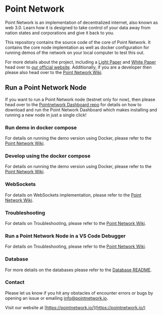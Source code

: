 # Point Network

Point Network is an implementation of decentralized internet, also known as web 3.0. Learn how it is designed to take control of your data away from nation states and corporations and give it back to you.

This repository contains the source code of the core of Point Network. It contains the core node implemtation as well as docker configuration for running demos of the network on your local computer to test this out.

For more details about the project, including a [Light Paper](https://pointnetwork.io/files/PointNetworkBrochure-c003.pdf) and [White Paper](https://docs.google.com/document/d/16bcqsnezTKnPyYI7g32gEkrmJE35z8U4Zj0lUUXXQDY/edit) head over to [our official website](https://pointnetwork.io/). Additionally, if you are a developer then please also head over to the [Point Network Wiki](https://pointnetwork.github.io).

## Run a Point Network Node

If you want to run a Point Network node (testnet only for now), then please head over to the [Pointnetwork Dashboard repo](https://github.com/pointnetwork/pointnetwork-dashboard) for details on how to download and run the Point Network Dashboard which makes installing and running a new node in just a single click!

### Run demo in docker compose

For details on running the demo version using Docker, please refer to the [Point Network Wiki](https://pointnetwork.github.io/docs/pointnetwork-demo#how-to-run-the-point-network-demo-using-docker-compose).

### Develop using the docker compose

For details on running the demo version using Docker, please refer to the [Point Network Wiki](https://pointnetwork.github.io/docs/build-build-with-point-network#develop-using-docker-compose).

### WebSockets

For details on WebSockets implementation, please refer to the [Point Network Wiki](https://pointnetwork.github.io/docs/learn-websockets).

### Troubleshooting

For details on Troubleshooting, please refer to the [Point Network Wiki](https://pointnetwork.github.io/docs/troubleshooting#troubleshooting).

### Run a Point Network Node in a VS Code Debugger

For details on Troubleshooting, please refer to the [Point Network Wiki](https://pointnetwork.github.io/docs/debugging#run-a-point-network-node-in-a-vs-code-debugger).

### Database

For more details on the databases please refer to the [Database README](./db/README.md).

### Contact

Please let us know if you hit any obstacles of encounter errors or bugs by opening an issue or emailing info@pointnetwork.io.

Visit our website at [https://pointnetwork.io/](https://pointnetwork.io/)
